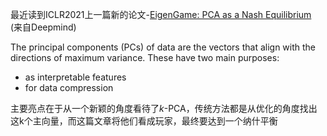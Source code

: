 最近读到ICLR2021上一篇新的论文-[EigenGame: PCA as a Nash Equilibrium](https://arxiv.org/pdf/2010.00554.pdf) (来自Deepmind)



The principal components (PCs) of data are the vectors that align with the directions of maximum variance. These have two main purposes: 

- as interpretable features 
- for data compression



主要亮点在于从一个新颖的角度看待了$k$-PCA，传统方法都是从优化的角度找出这k个主向量，而这篇文章将他们看成玩家，最终要达到一个纳什平衡

